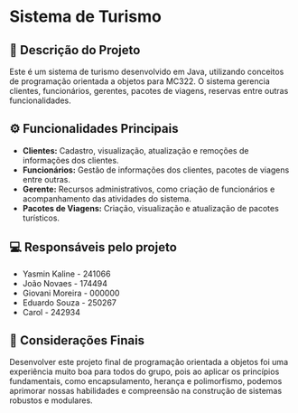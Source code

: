 # Sistema de Turismo 

## 🔗 Descrição do Projeto

Este é um sistema de turismo desenvolvido em Java, utilizando conceitos de programação orientada a objetos para MC322. O sistema gerencia clientes, funcionários, gerentes, pacotes de viagens, reservas entre outras funcionalidades.

## ⚙️ Funcionalidades Principais

- **Clientes:** Cadastro, visualização, atualização e remoções de informações dos clientes.
- **Funcionários:** Gestão de informações dos clientes, pacotes de viagens entre outras.
- **Gerente:** Recursos administrativos, como criação de funcionários e acompanhamento das atividades do sistema.
- **Pacotes de Viagens:** Criação, visualização e atualização de pacotes turísticos.

## 💻 Responsáveis pelo projeto

- Yasmin Kaline - 241066
- João Novaes - 174494
- Giovani Moreira - 000000
- Eduardo Souza - 250267
- Carol - 242934

## 🎉 Considerações Finais

Desenvolver este projeto final de programação orientada a objetos foi uma experiência muito boa para todos do grupo, pois ao aplicar os princípios fundamentais, como encapsulamento, herança e polimorfismo, podemos aprimorar nossas habilidades e compreensão na construção de sistemas robustos e modulares.
